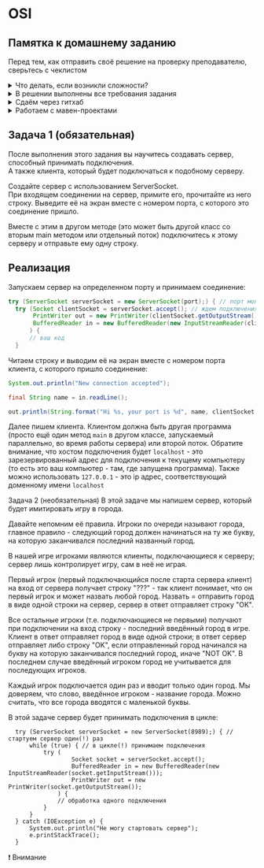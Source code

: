 # OSI

## Памятка к домашнему заданию
Перед тем, как отправить своё решение на проверку преподавателю, сверьтесь с чеклистом

<details>
  <summary> Что делать, если возникли сложности? </summary>
  
  И это здорово! Если их преодолевать правильно, то можно получить большую образовательную пользу для себя. Периодическое возникновение вопросов, недопонимание пройденного материала - нормальная и неотъемлемая часть обучения. А мы здесь, чтобы помочь вам пройти этот путь.
  
  ### Что делать, если непонятна теория?
  1. Если подобный вопрос разбирался на лекции, посмотрите еще раз раздел с этой темой в видеозаписи.
  1. Если вопрос не решился, попробуйте поискать ответ самостоятельно в интернете, этот навык пригодится вам в работе.
  1. Если самостоятельно разобраться не удалось, задайте вопрос в общем чате, мы обязательно поможем.

  ### Что делать, если непонятно условие задания?
  1. Прежде чем задать вопрос по условию задачи, перечитайте его ещё раз и убедитесь, что в тексте условия нет прямого ответа на этот вопрос. Умение работать с текстом - важный навык работы с информацией.
  1. Если ответа на свой вопрос в тексте условия не увидели, задайте его в общем чате, мы раскроем детали условия подробнее. Не забудьте при этом скинуть и ссылку на условие задания, про которую у вас вопрос.

  ### Что делать,если не получается задача?
Если ваша проблема это **ошибка компиляции** (подчёркивает красным, не даёт запустить программу), сборки проекта, CI и прочие подобные ошибки, то:
  1. Найдите и прочитайте текст ошибки, который вам подсвечивает реплит, идея (или логи); "подчёркивает красным" - это не описание ошибки.
  1. Попробуйте понять текст ошибки, при необходимости воспользуйтесь переводчиком. Нестрашно, если вы переведёте неточно, тут главное сам процесс: со временем и с нашей помощью вы будете это делать лучше и лучше, но, пропуская этот этап, вы не сможете научиться это делать.
  1. Если не получилось понять ошибку по её тексту, попробуйте её загуглить и изучить подобную ошибку у других людей. Попробуйте примерить решения их проблем на свой код. Соотнесите найденные описания ошибки с пройденной теорией.
  1. Если все равно вашу трудности не разрешились, напишите в общий чат, обязательно указав:
      1. Название задачи и ссылку на условие
      1. Ссылку на вашу работу
      1. Текст и скриншот (не фотография) ошибки.
      1. Ваши размышления и описание шагов, которые вы совершили для решения.

Если ваша проблема это **ошибка исполнения** (программа умирает уже после запуска) или она **отрабатывает неправильно**, то:
  1. Воспользуйтесь отладчиком для пошагового анализа работы вашей программы. Так вы либо убедитесь в неправильности придуманного вами алгоритма или найдёте конкретное место, где ожидаемое поведение программы разошлось с фактическим.
  1. Если проблему найти не получилось, напишите в общий чат, обязательно указав:
      1. Название задачи и ссылку на условие
      1. Ссылку на вашу работу
      1. Конкретное и подробное описание проблемы или затруднения при решении задачи ("Помогите что не так" - это не описание)
      1. Подробное описание вашего анализа программы с помощью отладчика вместе со скринами
      1. Ваши размышления и описание шагов, которые вы совершили для решения.
  ---
  
</details>

<details>
  <summary> В решении выполнены все требования задания </summary>
  
  Убедитесь, что все требования задания выполнены. Для этого перед отправкой внимательно прочтите весь текст условия задания и соотнесите сказанное в нём с вашим решением. Навык самопроверки работы перед ревью пригодится вам как при обучении, так и на работе.

  ---
  
</details>

<details>
  <summary>Сдаём через гитхаб </summary>
  
  Время пришло познакомиться с профессиональными инструментами для контроля версий вашего кода. Теперь мы не сдаём домашние задания в реплите, а заливаем проект из идеи сразу же в публичный гитхаб-репозиторий. Одна задача - один репозиторий.
  
  Для того чтобы в репозитории не отслеживался всякий мусор, не забывайте добавлять `.gitignore`.
  В нём должны игнорироваться файлы идеи (правила `*.iml` и `.idea`), папки для автогенерируемых результатов сборки (`out`, позже - `target`).
  Этот файл должен находиться в корне вашего репозитория, а сам репозиторий должен быть инициализирован в корне вашего проекта.
  Т.е. открывая репозиторий вы должны сразу видеть папку `src`.
  Если вы забыли проигнорировать какие-либо файлы и они попали в репозиторий, используйте команду `git rm`.

</details>

<details>
  <summary> Работаем с мавен-проектами </summary>
  
  Эту и последующие задачи делаем в мавен-проектах. Gradle нельзя, как и сдавать без систем сборки.
  Убедитесь, что все нужные файлы закоммичены (`pom.xml`, `src`,..), а мусор проигнорирован (например, автосгенеренная `target`).

  ---
  
</details>

## Задача 1 (обязательная)
После выполнения этого задания вы научитесь создавать сервер, способный принимать подключения.  
А также клиента, который будет подключаться к подобному серверу.

Создайте сервер с использованием ServerSocket.   
При входящем соединении на сервер, примите его, прочитайте из него строку. Выведите её на экран вместе с номером порта, с которого это соединение пришло.

Вместе с этим в другом методе (это может быть другой класс со вторым main методом или отдельный поток) подключитесь к этому серверу и отправьте ему одну строку.

## Реализация
Запускаем сервер на определенном порту и принимаем соединение:

```java
try (ServerSocket serverSocket = new ServerSocket(port);) { // порт можете выбрать любой в доступном диапазоне 0-65536. Но чтобы не нарваться на уже занятый - рекомендуем использовать около 8080
  try (Socket clientSocket = serverSocket.accept(); // ждем подключения
       PrintWriter out = new PrintWriter(clientSocket.getOutputStream(), true);
       BufferedReader in = new BufferedReader(new InputStreamReader(clientSocket.getInputStream()));
      ) {
      // ваш код
  }
```

Читаем строку и выводим её на экран вместе с номером порта клиента, с которого пришло соединение:

```java
System.out.println("New connection accepted");

final String name = in.readLine();

out.println(String.format("Hi %s, your port is %d", name, clientSocket.getPort()));
```

Далее пишем клиента. Клиентом должна быть другая программа (просто ещё один метод `main` в другом классе, запускаемый параллельно, во время работы сервера) или второй поток. Обратите внимание, что хостом подключения будет `localhost` - это зарезервированный адрес для подключения к текущему компьютеру (то есть это ваш компьютер - там, где запущена программа). Также можно использовать `127.0.0.1` - это ip адрес, соответствующий доменному имени `localhost`  

Задача 2 (необязательная)
В этой задаче мы напишем сервер, который будет имитировать игру в города.

Давайте непомним её правила. Игроки по очереди называют города, главное правило - следующий город должен начинаться на ту же букву, на которую заканчивался последний названный город.

В нашей игре игроками являются клиенты, подключающиеся к серверу; сервер лишь контролирует игру, сам в неё не играя.

Первый игрок (первый подключающийся после старта сервера клиент) на вход от сервера получает строку "???" - так клиент понимает, что он первый игрок и может назвать любой город. Назвать = отправить город в виде одной строки на сервер, сервер в ответ отправляет строку "OK".

Все остальные игроки (т.е. подключающиеся не первыми) получают при подключении на вход строку - последний введённый город в игре. Клиент в ответ отправляет город в виде одной строки; в ответ сервер отправляет либо строку "OK", если отправленный город начинался на букву на которую заканчивался последний город, иначе "NOT OK". В последнем случае введённый игроком город не учитывается для последующих игроков.

Каждый игрок подключается один раз и вводит только один город. Мы доверяем, что слово, введённое игроком - название города. Можно считать, что все города вводятся с маленькой буквы.

В этой задаче сервер будет принимать подключения в цикле:

      try (ServerSocket serverSocket = new ServerSocket(8989);) { // стартуем сервер один(!) раз
          while (true) { // в цикле(!) принимаем подключения
              try (
                      Socket socket = serverSocket.accept();
                      BufferedReader in = new BufferedReader(new InputStreamReader(socket.getInputStream()));
                      PrintWriter out = new PrintWriter(socket.getOutputStream());
                  ) {
                  // обработка одного подключения
              }
          }
      } catch (IOException e) {
          System.out.println("Не могу стартовать сервер");
          e.printStackTrace();
      }
❗️ Внимание
